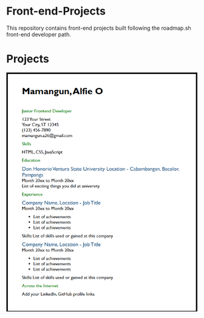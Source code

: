 # Front-end-Projects
This repository contains front-end projects built following the roadmap.sh front-end developer path.

# Projects
![Single Page CV Picture](https://github.com/dokie-O/Front-end-Projects/blob/2adc25449a0bea58384e7494b0deb4e4e8c72fb2/assets/Single-page-CV.png)
